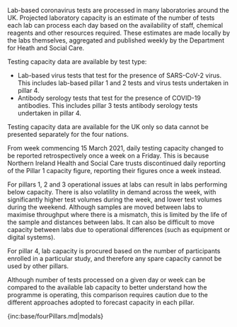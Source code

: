 ﻿Lab-based coronavirus tests are processed in many laboratories around the UK. Projected laboratory capacity is an estimate of the number of tests each lab can process each day based on the availability of staff, chemical reagents and other resources required. These estimates are made locally by the labs themselves, aggregated and published weekly by the Department for Heath and Social Care.

Testing capacity data are available by test type:  
* Lab-based virus tests that test for the presence of SARS-CoV-2 virus.  This includes lab-based pillar 1 and 2 tests and virus tests undertaken in pillar 4.
* Antibody serology tests that test for the presence of COVID-19 antibodies.  This includes pillar 3 tests antibody serology tests undertaken in pillar 4. 

Testing capacity data are available for the UK only so data cannot be presented separately for the four nations. 

From week commencing 15 March 2021, daily testing capacity changed to be reported retrospectively once a week on a Friday. This is because Northern Ireland Health and Social Care trusts discontinued daily reporting of the Pillar 1 capacity figure, reporting their figures once a week instead.

For pillars 1, 2 and 3 operational issues at labs can result in labs performing below capacity. There is also volatility in demand across the week, with significantly higher test volumes during the week, and lower test volumes during the weekend.  Although samples are moved between labs to maximise throughput where there is a mismatch, this is limited by the life of the sample and distances between labs. It can also be difficult to move capacity between labs due to operational differences (such as equipment or digital systems).

For pillar 4, lab capacity is procured based on the number of participants enrolled in a particular study, and therefore any spare capacity cannot be used by other pillars.

Although number of tests processed on a given day or week can be compared to the available lab capacity to better understand how the programme is operating, this comparison requires caution due to the different approaches adopted to forecast capacity in each pillar.   

{inc:base/fourPillars.md|modals}
